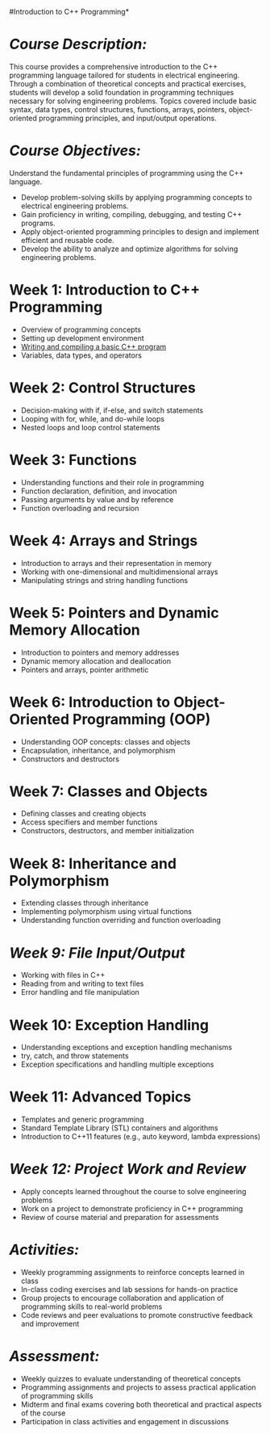 #Introduction to C++ Programming* 

# *Course Description:*
This course provides a comprehensive introduction to the C++ programming language tailored for students in electrical engineering. Through a combination of theoretical concepts and practical exercises, students will develop a solid foundation in programming techniques necessary for solving engineering problems. Topics covered include basic syntax, data types, control structures, functions, arrays, pointers, object-oriented programming principles, and input/output operations.

# *Course Objectives:*
Understand the fundamental principles of programming using the C++ language.
- Develop problem-solving skills by applying programming concepts to electrical engineering problems.
- Gain proficiency in writing, compiling, debugging, and testing C++ programs.
- Apply object-oriented programming principles to design and implement efficient and reusable code.
- Develop the ability to analyze and optimize algorithms for solving engineering problems.

# Week 1: Introduction to C++ Programming
- Overview of programming concepts
- Setting up development environment
- [Writing and compiling a basic C++ program](https://www.youtube.com/watch?v=imNlJohlLPk&pp=ygUkT3ZlcnZpZXcgb2YgYysrIHByb2dyYW1taW5nIGNvbmNlcHRz)
- Variables, data types, and operators

# Week 2: Control Structures
- Decision-making with if, if-else, and switch statements
- Looping with for, while, and do-while loops
- Nested loops and loop control statements

# Week 3: Functions
- Understanding functions and their role in programming
- Function declaration, definition, and invocation
- Passing arguments by value and by reference
- Function overloading and recursion

# Week 4: Arrays and Strings
- Introduction to arrays and their representation in memory
- Working with one-dimensional and multidimensional arrays
- Manipulating strings and string handling functions

# Week 5: Pointers and Dynamic Memory Allocation
- Introduction to pointers and memory addresses
- Dynamic memory allocation and deallocation
- Pointers and arrays, pointer arithmetic

# Week 6: Introduction to Object-Oriented Programming (OOP)
- Understanding OOP concepts: classes and objects
- Encapsulation, inheritance, and polymorphism
- Constructors and destructors

# Week 7: Classes and Objects
- Defining classes and creating objects
- Access specifiers and member functions
- Constructors, destructors, and member initialization

# Week 8: Inheritance and Polymorphism
- Extending classes through inheritance
- Implementing polymorphism using virtual functions
- Understanding function overriding and function overloading

# *Week 9: File Input/Output*
- Working with files in C++
- Reading from and writing to text files
- Error handling and file manipulation

# Week 10: Exception Handling
- Understanding exceptions and exception handling mechanisms
- try, catch, and throw statements
- Exception specifications and handling multiple exceptions

# Week 11: Advanced Topics
- Templates and generic programming
- Standard Template Library (STL) containers and algorithms
- Introduction to C++11 features (e.g., auto keyword, lambda expressions)

# *Week 12: Project Work and Review*
- Apply concepts learned throughout the course to solve engineering problems
- Work on a project to demonstrate proficiency in C++ programming
- Review of course material and preparation for assessments

# *Activities:*
- Weekly programming assignments to reinforce concepts learned in class
- In-class coding exercises and lab sessions for hands-on practice
- Group projects to encourage collaboration and application of programming skills to real-world problems
- Code reviews and peer evaluations to promote constructive feedback and improvement

# *Assessment:*
- Weekly quizzes to evaluate understanding of theoretical concepts
- Programming assignments and projects to assess practical application of programming skills
- Midterm and final exams covering both theoretical and practical aspects of the course
- Participation in class activities and engagement in discussions
